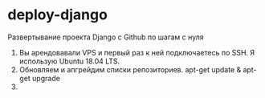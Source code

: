 # deploy-django
Развертывание проекта Django c Github по шагам c нуля

1. Вы арендовавали VPS и первый раз к ней подключаетесь по SSH. Я использую Ubuntu 18.04 LTS.
2. Обновляем и апгрейдим списки репозиториев.
  apt-get update & apt-get upgrade
3. 
